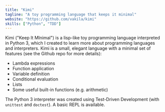 ```yaml
---
title: "Kimi"
tagline: "A toy programming language that keeps it minimal"
website: "https://github.com/vakila/kimi"
skills: ["Python", "TDD"]
---
```


Kimi ("Keep It MInimal") is a lisp-like toy programming language interpreted in Python 3,
which I created to learn more about programming languages and interpreters.
Kimi is a small, elegant language with a minimal set of features
(see the Github repo for more details):
* Lambda expressions
* Function application
* Variable definition
* Conditional evaluation
* Lists
* Some useful built-in functions (e.g. arithmetic)

The Python 3 interpreter was created using Test-Driven Development (with `unittest` and `doctest`). A basic REPL is available.
